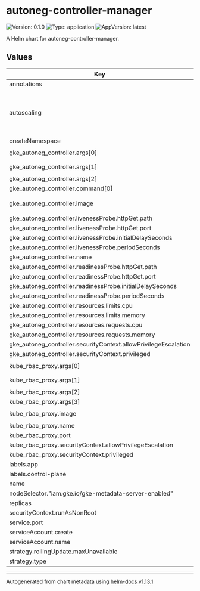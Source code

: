 # autoneg-controller-manager

![Version: 0.1.0](https://img.shields.io/badge/Version-0.1.0-informational?style=flat-square) ![Type: application](https://img.shields.io/badge/Type-application-informational?style=flat-square) ![AppVersion: latest](https://img.shields.io/badge/AppVersion-latest-informational?style=flat-square)

A Helm chart for autoneg-controller-manager.

## Values

| Key | Type | Default | Description |
|-----|------|---------|-------------|
| annotations | object | `{}` |  |
| autoscaling | object | `{}` | Autoscaling ranges, set minReplicas and maxReplicas if required |
| createNamespace | bool | `true` |  |
| gke_autoneg_controller.args[0] | string | `"--health-probe-bind-address=:8081"` |  |
| gke_autoneg_controller.args[1] | string | `"--metrics-bind-address=127.0.0.1:8080"` |  |
| gke_autoneg_controller.args[2] | string | `"--leader-elect"` |  |
| gke_autoneg_controller.command[0] | string | `"/manager"` |  |
| gke_autoneg_controller.image | string | `"ghcr.io/googlecloudplatform/gke-autoneg-controller/gke-autoneg-controller:latest"` |  |
| gke_autoneg_controller.livenessProbe.httpGet.path | string | `"/healthz"` |  |
| gke_autoneg_controller.livenessProbe.httpGet.port | int | `8081` |  |
| gke_autoneg_controller.livenessProbe.initialDelaySeconds | int | `15` |  |
| gke_autoneg_controller.livenessProbe.periodSeconds | int | `20` |  |
| gke_autoneg_controller.name | string | `"manager"` |  |
| gke_autoneg_controller.readinessProbe.httpGet.path | string | `"/readyz"` |  |
| gke_autoneg_controller.readinessProbe.httpGet.port | int | `8081` |  |
| gke_autoneg_controller.readinessProbe.initialDelaySeconds | int | `5` |  |
| gke_autoneg_controller.readinessProbe.periodSeconds | int | `10` |  |
| gke_autoneg_controller.resources.limits.cpu | string | `"100m"` |  |
| gke_autoneg_controller.resources.limits.memory | string | `"30Mi"` |  |
| gke_autoneg_controller.resources.requests.cpu | string | `"100m"` |  |
| gke_autoneg_controller.resources.requests.memory | string | `"20Mi"` |  |
| gke_autoneg_controller.securityContext.allowPrivilegeEscalation | bool | `false` |  |
| gke_autoneg_controller.securityContext.privileged | bool | `false` |  |
| kube_rbac_proxy.args[0] | string | `"--secure-listen-address=0.0.0.0:8443"` |  |
| kube_rbac_proxy.args[1] | string | `"--upstream=http://127.0.0.1:8080/"` |  |
| kube_rbac_proxy.args[2] | string | `"--logtostderr=true"` |  |
| kube_rbac_proxy.args[3] | string | `"--v=10"` |  |
| kube_rbac_proxy.image | string | `"gcr.io/kubebuilder/kube-rbac-proxy:v0.8.0"` |  |
| kube_rbac_proxy.name | string | `"kube-rbac-proxy"` |  |
| kube_rbac_proxy.port | int | `8443` |  |
| kube_rbac_proxy.securityContext.allowPrivilegeEscalation | bool | `false` |  |
| kube_rbac_proxy.securityContext.privileged | bool | `false` |  |
| labels.app | string | `"autoneg"` |  |
| labels.control-plane | string | `"controller-manager"` |  |
| name | string | `"autoneg-controller-manager"` |  |
| nodeSelector."iam.gke.io/gke-metadata-server-enabled" | string | `"true"` |  |
| replicas | int | `1` |  |
| securityContext.runAsNonRoot | bool | `true` |  |
| service.port | int | `8443` |  |
| serviceAccount.create | bool | `true` |  |
| serviceAccount.name | string | `"autoneg-controller-manager"` |  |
| strategy.rollingUpdate.maxUnavailable | int | `1` |  |
| strategy.type | string | `"RollingUpdate"` |  |

----------------------------------------------
Autogenerated from chart metadata using [helm-docs v1.13.1](https://github.com/norwoodj/helm-docs/releases/v1.13.1)
